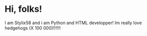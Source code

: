 # Hi, folks!
I am Stylix58 and i am Python and HTML developper!
Im really love hedgehogs (X 100 000)!!!!!!
